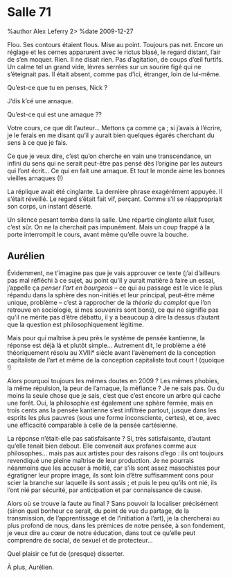 Salle 71
========

%author Alex Leferry 2>
%date   2009-12-27

Flou.  Ses contours étaient flous.  Mise au point.  Toujours pas net.  Encore un
réglage et les cernes apparurent avec le rictus blasé, le regard distant, l’air
de s’en moquer.  Rien.  Il ne disait rien.  Pas d’agitation, de coups d’œil
furtifs.  Un calme tel un grand vide, lèvres serrées sur un sourire figé qui ne
s’éteignait pas.  Il était absent, comme pas d’ici, étranger, loin de lui-même.

Qu’est-ce que tu en penses, Nick ?

J’dis k’cé une arnaque.

Qu’est-ce qui est une arnaque ??

Votre cours, ce que dit l’auteur…  Mettons ça comme ça ; si j’avais à l’écrire,
je le ferais en me disant qu’il y aurait bien quelques égarés cherchant du sens
à ce que je fais.

Ce que je veux dire, c’est qu’on cherche en vain une transcendance, un infini du
sens qui ne serait peut-être pas pensé dès l’origine par les auteurs qui l’ont
écrit…  Ce qui en fait une arnaque.  Et tout le monde aime les bonnes vieilles
arnaques (!)

La réplique avait été cinglante.  La dernière phrase exagérément appuyée.  Il
s’était réveillé.  Le regard s’était fait vif, perçant.  Comme s’il se
réappropriait son corps, un instant déserté.

Un silence pesant tomba dans la salle.  Une répartie cinglante allait fuser,
c’est sûr.  On ne la cherchait pas impunément.  Mais un coup frappé à la porte
interrompit le cours, avant même qu’elle ouvre la bouche.

Aurélien
--------

Évidemment, ne t’imagine pas que je vais approuver ce texte (j’ai d’ailleurs
pas mal réfléchi à ce sujet, au point qu’il y aurait matière à faire un essai,
j’appelle ça _penser l’art en bourgeois_ – ce qui au passage est le vice le plus
répandu dans la sphère des non-initiés et leur principal, peut-être même unique,
problème – c’est à rapprocher de la _théorie du complot_ que l’on retrouve en
sociologie, si mes souvenirs sont bons), ce qui ne signifie pas qu’il ne mérite
pas d’être débattu, il y a beaucoup à dire la dessus d’autant que la question
est philosophiquement légitime.

Mais pour qui maîtrise à peu près le système de pensée kantienne, la réponse est
déjà là et plutôt simple…  Autrement dit, le problème a été théoriquement résolu
au XVIIIᵉ siècle avant l’avènement de la conception capitaliste de l’art et même
de la conception capitaliste tout court !  (quoique !)

Alors pourquoi toujours les mêmes doutes en 2009 ?  Les mêmes phobies, la même
répulsion, la peur de l’arnaque, la méfiance ?  Je ne sais pas.  Ou du moins la
seule chose que je sais, c’est que c’est encore un arbre qui cache une forêt.
Oui, la philosophie est également une sphère fermée, mais en trois cents ans la
pensée kantienne s’est infiltrée partout, jusque dans les esprits les plus
pauvres (sous une forme inconsciente, certes), et ce, avec une efficacité
comparable à celle de la pensée cartésienne.

La réponse n’était-elle pas satisfaisante ?  Si, très satisfaisante, d’autant
qu’elle tenait bien debout.  Elle convenait aux profanes comme aux philosophes…
mais pas aux artistes pour des raisons d’ego : ils ont toujours revendiqué une
pleine maîtrise de leur production.  Je ne pourrais néanmoins que les accuser à
moitié, car s’ils sont assez masochistes pour égratigner leur propre image, ils
sont loin d’être suffisamment cons pour scier la branche sur laquelle ils sont
assis ; et puis le peu qu’ils ont nié, ils l’ont nié par sécurité, par
anticipation et par connaissance de cause.

Alors où se trouve la faute au final ?  Sans pouvoir la localiser précisément
(sinon quel bonheur ce serait, du point de vue du partage, de la transmission,
de l’apprentissage et de l’initiation à l’art), je la chercherai au plus profond
de nous, dans les prémices de notre pensée, à son fondement, je veux dire au
cœur de notre éducation, dans tout ce qu’elle peut comprendre de social, de
sexuel et de protecteur…

Quel plaisir ce fut de (presque) disserter.

À plus, Aurélien.
